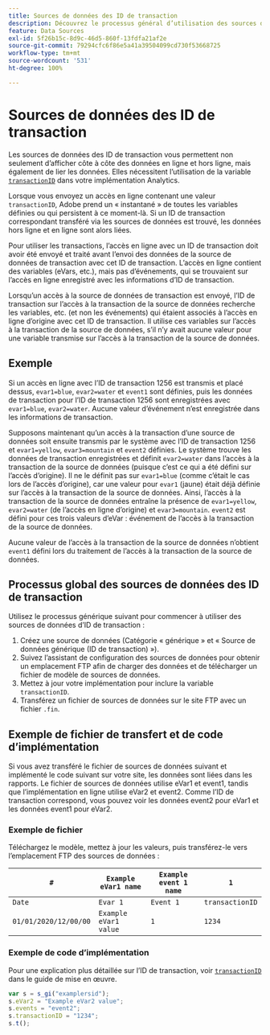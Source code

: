 ```yaml
---
title: Sources de données des ID de transaction
description: Découvrez le processus général d’utilisation des sources de données des ID de transaction.
feature: Data Sources
exl-id: 5f26b15c-8d9c-46d5-860f-13fdfa21af2e
source-git-commit: 79294cfc6f86e5a41a39504099cd730f53668725
workflow-type: tm+mt
source-wordcount: '531'
ht-degree: 100%

---
```


# Sources de données des ID de transaction

Les sources de données des ID de transaction vous permettent non seulement d’afficher côte à côte des données en ligne et hors ligne, mais également de lier les données. Elles nécessitent l’utilisation de la variable [`transactionID`](/help/implement/vars/page-vars/transactionid.md) dans votre implémentation Analytics.

Lorsque vous envoyez un accès en ligne contenant une valeur `transactionID`, Adobe prend un « instantané » de toutes les variables définies ou qui persistent à ce moment-là. Si un ID de transaction correspondant transféré via les sources de données est trouvé, les données hors ligne et en ligne sont alors liées.

Pour utiliser les transactions, l’accès en ligne avec un ID de transaction doit avoir été envoyé et traité avant l’envoi des données de la source de données de transaction avec cet ID de transaction. L’accès en ligne contient des variables (eVars, etc.), mais pas d’événements, qui se trouvaient sur l’accès en ligne enregistré avec les informations d’ID de transaction.

Lorsqu’un accès à la source de données de transaction est envoyé, l’ID de transaction sur l’accès à la transaction de la source de données recherche les variables, etc. (et non les événements) qui étaient associés à l’accès en ligne d’origine avec cet ID de transaction. Il utilise ces variables sur l’accès à la transaction de la source de données, s’il n’y avait aucune valeur pour une variable transmise sur l’accès à la transaction de la source de données.

## Exemple

Si un accès en ligne avec l’ID de transaction 1256 est transmis et placé dessus, `evar1=blue`, `evar2=water` et `event1` sont définies, puis les données de transaction pour l’ID de transaction 1256 sont enregistrées avec `evar1=blue`, `evar2=water`. Aucune valeur d’événement n’est enregistrée dans les informations de transaction.

Supposons maintenant qu’un accès à la transaction d’une source de données soit ensuite transmis par le système avec l’ID de transaction 1256 et `evar1=yellow`, `evar3=mountain` et `event2` définies. Le système trouve les données de transaction enregistrées et définit `evar2=water` dans l’accès à la transaction de la source de données (puisque c’est ce qui a été défini sur l’accès d’origine). Il ne le définit pas sur `evar1=blue` (comme c’était le cas lors de l’accès d’origine), car une valeur pour `evar1` (jaune) était déjà définie sur l’accès à la transaction de la source de données.  Ainsi, l’accès à la transaction de la source de données entraîne la présence de `evar1=yellow`, `evar2=water` (de l’accès en ligne d’origine) et `evar3=mountain`. `event2` est défini pour ces trois valeurs d’eVar : événement de l’accès à la transaction de la source de données.

Aucune valeur de l’accès à la transaction de la source de données n’obtient `event1` défini lors du traitement de l’accès à la transaction de la source de données.

## Processus global des sources de données des ID de transaction

Utilisez le processus générique suivant pour commencer à utiliser des sources de données d’ID de transaction :

1. Créez une source de données (Catégorie « générique » et « Source de données générique (ID de transaction) »).
1. Suivez l’assistant de configuration des sources de données pour obtenir un emplacement FTP afin de charger des données et de télécharger un fichier de modèle de sources de données.
1. Mettez à jour votre implémentation pour inclure la variable `transactionID`.
1. Transférez un fichier de sources de données sur le site FTP avec un fichier `.fin`.

## Exemple de fichier de transfert et de code d’implémentation

Si vous avez transféré le fichier de sources de données suivant et implémenté le code suivant sur votre site, les données sont liées dans les rapports. Le fichier de sources de données utilise eVar1 et event1, tandis que l’implémentation en ligne utilise eVar2 et event2. Comme l’ID de transaction correspond, vous pouvez voir les données event2 pour eVar1 et les données event1 pour eVar2.

### Exemple de fichier

Téléchargez le modèle, mettez à jour les valeurs, puis transférez-le vers l’emplacement FTP des sources de données :

| `#` | `Example eVar1 name` | `Example event 1 name` | `1` |
|---|---|---|---|
| `Date` | `Evar 1` | `Event 1` | `transactionID` |
| `01/01/2020/12/00/00` | `Example eVar1 value` | `1` | `1234` |

### Exemple de code d’implémentation

Pour une explication plus détaillée sur l’ID de transaction, voir [`transactionID`](/help/implement/vars/page-vars/transactionid.md) dans le guide de mise en œuvre.

```js
var s = s_gi("examplersid");
s.eVar2 = "Example eVar2 value";
s.events = "event2";
s.transactionID = "1234";
s.t();
```
